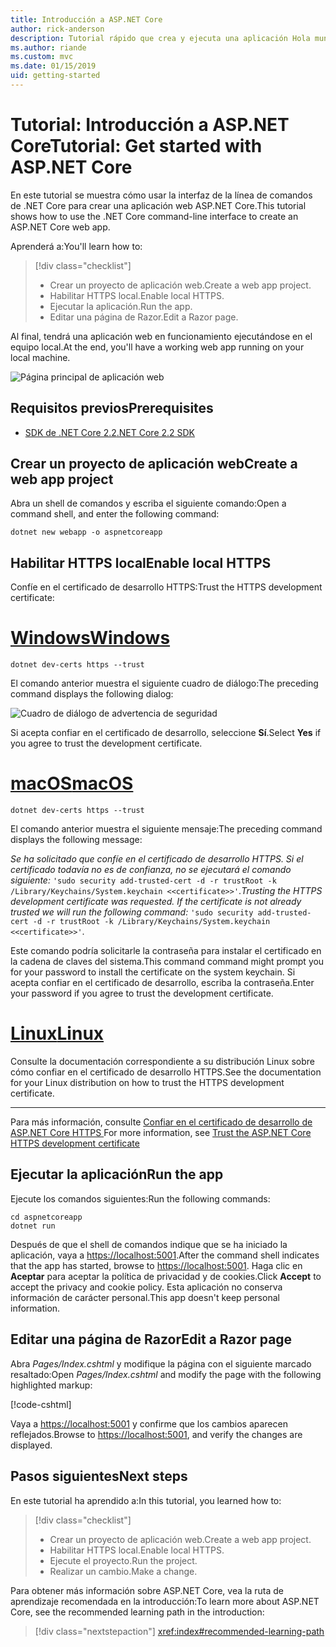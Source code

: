 ```yaml
---
title: Introducción a ASP.NET Core
author: rick-anderson
description: Tutorial rápido que crea y ejecuta una aplicación Hola mundo sencilla mediante ASP.NET Core.
ms.author: riande
ms.custom: mvc
ms.date: 01/15/2019
uid: getting-started
---
```

# <a name="tutorial-get-started-with-aspnet-core"></a><span data-ttu-id="b6638-103">Tutorial: Introducción a ASP.NET Core</span><span class="sxs-lookup"><span data-stu-id="b6638-103">Tutorial: Get started with ASP.NET Core</span></span>

<span data-ttu-id="b6638-104">En este tutorial se muestra cómo usar la interfaz de la línea de comandos de .NET Core para crear una aplicación web ASP.NET Core.</span><span class="sxs-lookup"><span data-stu-id="b6638-104">This tutorial shows how to use the .NET Core command-line interface to create an ASP.NET Core web app.</span></span>

<span data-ttu-id="b6638-105">Aprenderá a:</span><span class="sxs-lookup"><span data-stu-id="b6638-105">You'll learn how to:</span></span>

> [!div class="checklist"]
> * <span data-ttu-id="b6638-106">Crear un proyecto de aplicación web.</span><span class="sxs-lookup"><span data-stu-id="b6638-106">Create a web app project.</span></span>
> * <span data-ttu-id="b6638-107">Habilitar HTTPS local.</span><span class="sxs-lookup"><span data-stu-id="b6638-107">Enable local HTTPS.</span></span>
> * <span data-ttu-id="b6638-108">Ejecutar la aplicación.</span><span class="sxs-lookup"><span data-stu-id="b6638-108">Run the app.</span></span>
> * <span data-ttu-id="b6638-109">Editar una página de Razor.</span><span class="sxs-lookup"><span data-stu-id="b6638-109">Edit a Razor page.</span></span>

<span data-ttu-id="b6638-110">Al final, tendrá una aplicación web en funcionamiento ejecutándose en el equipo local.</span><span class="sxs-lookup"><span data-stu-id="b6638-110">At the end, you'll have a working web app running on your local machine.</span></span>

![Página principal de aplicación web](_static/home-page.png)

## <a name="prerequisites"></a><span data-ttu-id="b6638-112">Requisitos previos</span><span class="sxs-lookup"><span data-stu-id="b6638-112">Prerequisites</span></span>

* [<span data-ttu-id="b6638-113">SDK de .NET Core 2.2</span><span class="sxs-lookup"><span data-stu-id="b6638-113">.NET Core 2.2 SDK</span></span>](https://www.microsoft.com/net/download/all)

## <a name="create-a-web-app-project"></a><span data-ttu-id="b6638-114">Crear un proyecto de aplicación web</span><span class="sxs-lookup"><span data-stu-id="b6638-114">Create a web app project</span></span>

<span data-ttu-id="b6638-115">Abra un shell de comandos y escriba el siguiente comando:</span><span class="sxs-lookup"><span data-stu-id="b6638-115">Open a command shell, and enter the following command:</span></span>

```console
dotnet new webapp -o aspnetcoreapp
```

## <a name="enable-local-https"></a><span data-ttu-id="b6638-116">Habilitar HTTPS local</span><span class="sxs-lookup"><span data-stu-id="b6638-116">Enable local HTTPS</span></span>

<span data-ttu-id="b6638-117">Confíe en el certificado de desarrollo HTTPS:</span><span class="sxs-lookup"><span data-stu-id="b6638-117">Trust the HTTPS development certificate:</span></span>

# <a name="windowstabwindows"></a>[<span data-ttu-id="b6638-118">Windows</span><span class="sxs-lookup"><span data-stu-id="b6638-118">Windows</span></span>](#tab/windows)

```console
dotnet dev-certs https --trust
```

<span data-ttu-id="b6638-119">El comando anterior muestra el siguiente cuadro de diálogo:</span><span class="sxs-lookup"><span data-stu-id="b6638-119">The preceding command displays the following dialog:</span></span>

![Cuadro de diálogo de advertencia de seguridad](~/getting-started/_static/cert.png)

<span data-ttu-id="b6638-121">Si acepta confiar en el certificado de desarrollo, seleccione **Sí**.</span><span class="sxs-lookup"><span data-stu-id="b6638-121">Select **Yes** if you agree to trust the development certificate.</span></span>

# <a name="macostabmacos"></a>[<span data-ttu-id="b6638-122">macOS</span><span class="sxs-lookup"><span data-stu-id="b6638-122">macOS</span></span>](#tab/macos)

```console
dotnet dev-certs https --trust
```

<span data-ttu-id="b6638-123">El comando anterior muestra el siguiente mensaje:</span><span class="sxs-lookup"><span data-stu-id="b6638-123">The preceding command displays the following message:</span></span>

<span data-ttu-id="b6638-124">*Se ha solicitado que confíe en el certificado de desarrollo HTTPS. Si el certificado todavía no es de confianza, no se ejecutará el comando siguiente:* `'sudo security add-trusted-cert -d -r trustRoot -k /Library/Keychains/System.keychain <<certificate>>'`.</span><span class="sxs-lookup"><span data-stu-id="b6638-124">*Trusting the HTTPS development certificate was requested. If the certificate is not already trusted we will run the following command:* `'sudo security add-trusted-cert -d -r trustRoot -k /Library/Keychains/System.keychain <<certificate>>'`.</span></span>
 
<span data-ttu-id="b6638-125">Este comando podría solicitarle la contraseña para instalar el certificado en la cadena de claves del sistema.</span><span class="sxs-lookup"><span data-stu-id="b6638-125">This command command might prompt you for your password to install the certificate on the system keychain.</span></span> <span data-ttu-id="b6638-126">Si acepta confiar en el certificado de desarrollo, escriba la contraseña.</span><span class="sxs-lookup"><span data-stu-id="b6638-126">Enter your password if you agree to trust the development certificate.</span></span>

# <a name="linuxtablinux"></a>[<span data-ttu-id="b6638-127">Linux</span><span class="sxs-lookup"><span data-stu-id="b6638-127">Linux</span></span>](#tab/linux)

<span data-ttu-id="b6638-128">Consulte la documentación correspondiente a su distribución Linux sobre cómo confiar en el certificado de desarrollo HTTPS.</span><span class="sxs-lookup"><span data-stu-id="b6638-128">See the documentation for your Linux distribution on how to trust the HTTPS development certificate.</span></span>

---

<span data-ttu-id="b6638-129">Para más información, consulte [Confiar en el certificado de desarrollo de ASP.NET Core HTTPS ](xref:security/enforcing-ssl#trust-the-aspnet-core-https-development-certificate-on-windows-and-macos)</span><span class="sxs-lookup"><span data-stu-id="b6638-129">For more information, see [Trust the ASP.NET Core HTTPS development certificate](xref:security/enforcing-ssl#trust-the-aspnet-core-https-development-certificate-on-windows-and-macos)</span></span>

## <a name="run-the-app"></a><span data-ttu-id="b6638-130">Ejecutar la aplicación</span><span class="sxs-lookup"><span data-stu-id="b6638-130">Run the app</span></span>

<span data-ttu-id="b6638-131">Ejecute los comandos siguientes:</span><span class="sxs-lookup"><span data-stu-id="b6638-131">Run the following commands:</span></span>

```console
cd aspnetcoreapp
dotnet run
```

<span data-ttu-id="b6638-132">Después de que el shell de comandos indique que se ha iniciado la aplicación, vaya a [https://localhost:5001](https://localhost:5001).</span><span class="sxs-lookup"><span data-stu-id="b6638-132">After the command shell indicates that the app has started, browse to [https://localhost:5001](https://localhost:5001).</span></span> <span data-ttu-id="b6638-133">Haga clic en **Aceptar** para aceptar la política de privacidad y de cookies.</span><span class="sxs-lookup"><span data-stu-id="b6638-133">Click **Accept** to accept the privacy and cookie policy.</span></span> <span data-ttu-id="b6638-134">Esta aplicación no conserva información de carácter personal.</span><span class="sxs-lookup"><span data-stu-id="b6638-134">This app doesn't keep personal information.</span></span>

## <a name="edit-a-razor-page"></a><span data-ttu-id="b6638-135">Editar una página de Razor</span><span class="sxs-lookup"><span data-stu-id="b6638-135">Edit a Razor page</span></span>

<span data-ttu-id="b6638-136">Abra *Pages/Index.cshtml* y modifique la página con el siguiente marcado resaltado:</span><span class="sxs-lookup"><span data-stu-id="b6638-136">Open *Pages/Index.cshtml* and modify the page with the following highlighted markup:</span></span>

[!code-cshtml[](sample/index.cshtml?highlight=9)]

<span data-ttu-id="b6638-137">Vaya a [https://localhost:5001](https://localhost:5001) y confirme que los cambios aparecen reflejados.</span><span class="sxs-lookup"><span data-stu-id="b6638-137">Browse to [https://localhost:5001](https://localhost:5001), and verify the changes are displayed.</span></span>

## <a name="next-steps"></a><span data-ttu-id="b6638-138">Pasos siguientes</span><span class="sxs-lookup"><span data-stu-id="b6638-138">Next steps</span></span>

<span data-ttu-id="b6638-139">En este tutorial ha aprendido a:</span><span class="sxs-lookup"><span data-stu-id="b6638-139">In this tutorial, you learned how to:</span></span>

> [!div class="checklist"]
> * <span data-ttu-id="b6638-140">Crear un proyecto de aplicación web.</span><span class="sxs-lookup"><span data-stu-id="b6638-140">Create a web app project.</span></span>
> * <span data-ttu-id="b6638-141">Habilitar HTTPS local.</span><span class="sxs-lookup"><span data-stu-id="b6638-141">Enable local HTTPS.</span></span>
> * <span data-ttu-id="b6638-142">Ejecute el proyecto.</span><span class="sxs-lookup"><span data-stu-id="b6638-142">Run the project.</span></span>
> * <span data-ttu-id="b6638-143">Realizar un cambio.</span><span class="sxs-lookup"><span data-stu-id="b6638-143">Make a change.</span></span>

<span data-ttu-id="b6638-144">Para obtener más información sobre ASP.NET Core, vea la ruta de aprendizaje recomendada en la introducción:</span><span class="sxs-lookup"><span data-stu-id="b6638-144">To learn more about ASP.NET Core, see the recommended learning path in the introduction:</span></span>

> [!div class="nextstepaction"]
> <xref:index#recommended-learning-path>
